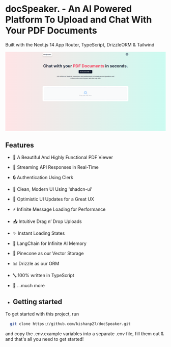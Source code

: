 # docSpeaker. - An AI Powered Platform To Upload and Chat With Your PDF Documents

Built with the Next.js 14 App Router, TypeScript, DrizzleORM & Tailwind

![Project Image](https://github.com/kishanp27/docSpeaker/blob/a01e7d850f14bd80327c57909414aef424119719/public/Screenshot%202024-02-04%20140008.png)


## Features

- 📄 A Beautiful And Highly Functional PDF Viewer
- 🔄 Streaming API Responses in Real-Time
- 🔒 Authentication Using Clerk
- 🎨 Clean, Modern UI Using 'shadcn-ui'
- 🚀 Optimistic UI Updates for a Great UX
- ⚡ Infinite Message Loading for Performance
- 📤 Intuitive Drag n’ Drop Uploads
- ✨ Instant Loading States
- 🧠 LangChain for Infinite AI Memory
- 🌲 Pinecone as our Vector Storage
- 📊 Drizzle as our ORM
- 🔤 100% written in TypeScript
- 🎁 ...much more

- ## Getting started

To get started with this project, run

```bash
  git clone https://github.com/kishanp27/docSpeaker.git
```

and copy the .env.example variables into a separate .env file, fill them out & and that's all you need to get started!
